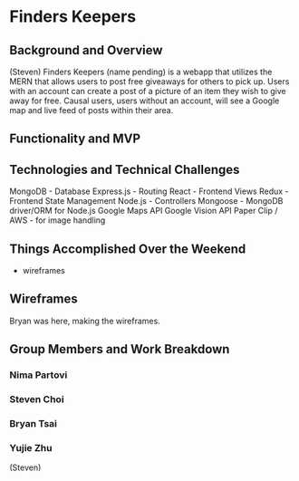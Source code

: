 # Finders Keepers

## Background and Overview

(Steven)
Finders Keepers (name pending) is a webapp that utilizes the MERN that allows users to post free
giveaways for others to pick up. Users with an account can create a post of a picture of an
item they wish to give away for free. Causal users, users without an account, will
see a Google map and live feed of posts within their area.

## Functionality and MVP

  
## Technologies and Technical Challenges

MongoDB - Database
Express.js - Routing
React - Frontend Views
Redux - Frontend State Management
Node.js - Controllers
Mongoose - MongoDB driver/ORM for Node.js
Google Maps API
Google Vision API
Paper Clip / AWS - for image handling


## Things Accomplished Over the Weekend

+ wireframes


## Wireframes

Bryan was here, making the wireframes.

## Group Members and Work Breakdown

### Nima Partovi
### Steven Choi
### Bryan Tsai
### Yujie Zhu

(Steven)

### 
